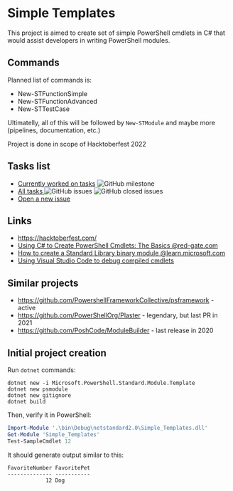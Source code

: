 # Simple Templates

This project is aimed to create set of simple PowerShell cmdlets in C# that would assist developers in writing PowerShell modules.

## Commands

Planned list of commands is:
- New-STFunctionSimple
- New-STFunctionAdvanced
- New-STTestCase

Ultimatelly, all of this will be followed by `New-STModule` and maybe more (pipelines, documentation, etc.)

Project is done in scope of Hacktoberfest 2022

## Tasks list

- [Currently worked on tasks](https://github.com/iricigor/Simple-Templates/milestone/1)
![GitHub milestone](https://img.shields.io/github/milestones/progress-percent/iricigor/Simple-Templates/1?style=plastic)
- [All tasks  ](https://github.com/iricigor/Simple-Templates/issues)
![GitHub issues](https://img.shields.io/github/issues/iricigor/Simple-Templates?style=plastic)
![GitHub closed issues](https://img.shields.io/github/issues-closed/iricigor/Simple-Templates?style=plastic)
- [Open a new issue](https://github.com/iricigor/Simple-Templates/issues/new/choose)


## Links

- https://hacktoberfest.com/
- [Using C# to Create PowerShell Cmdlets: The Basics @red-gate.com](https://www.red-gate.com/simple-talk/development/dotnet-development/using-c-to-create-powershell-cmdlets-the-basics/)
- [How to create a Standard Library binary module @learn.microsoft.com](https://learn.microsoft.com/en-us/powershell/scripting/dev-cross-plat/create-standard-library-binary-module?view=powershell-7.2)
- [Using Visual Studio Code to debug compiled cmdlets](https://learn.microsoft.com/en-us/powershell/scripting/dev-cross-plat/vscode/using-vscode-for-debugging-compiled-cmdlets)
 
## Similar projects
- https://github.com/PowershellFrameworkCollective/psframework - active
- https://github.com/PowerShellOrg/Plaster - legendary, but last PR in 2021
- https://github.com/PoshCode/ModuleBuilder - last release in 2020

## Initial project creation

Run `dotnet` commands:

```batch
dotnet new -i Microsoft.PowerShell.Standard.Module.Template
dotnet new psmodule
dotnet new gitignore
dotnet build
```

Then, verify it in PowerShell:
```powershell
Import-Module '.\bin\Debug\netstandard2.0\Simple_Templates.dll'
Get-Module 'Simple_Templates'
Test-SampleCmdlet 12
```

It should generate output similar to this:
```
FavoriteNumber FavoritePet
-------------- -----------
            12 Dog
```
